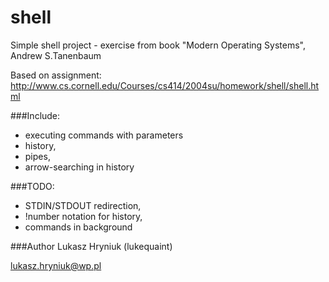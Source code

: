 # shell

Simple shell project - exercise from book
"Modern Operating Systems", Andrew S.Tanenbaum

Based on assignment:
http://www.cs.cornell.edu/Courses/cs414/2004su/homework/shell/shell.html

###Include:
  - executing commands with parameters
  - history,
  - pipes,
  - arrow-searching in history

###TODO:
  - STDIN/STDOUT redirection,
  - !number notation for history,
  - commands in background

###Author
Lukasz Hryniuk (lukequaint)

lukasz.hryniuk@wp.pl
